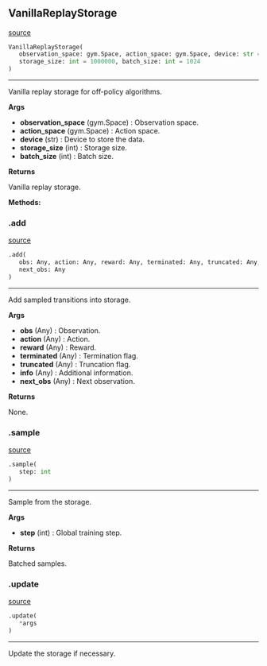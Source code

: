 #


## VanillaReplayStorage
[source](https://github.com/RLE-Foundation/rllte/blob/main/rllte/xploit/storage/vanilla_replay_storage.py/#L35)
```python 
VanillaReplayStorage(
   observation_space: gym.Space, action_space: gym.Space, device: str = 'cpu',
   storage_size: int = 1000000, batch_size: int = 1024
)
```


---
Vanilla replay storage for off-policy algorithms.


**Args**

* **observation_space** (gym.Space) : Observation space.
* **action_space** (gym.Space) : Action space.
* **device** (str) : Device to store the data.
* **storage_size** (int) : Storage size.
* **batch_size** (int) : Batch size.


**Returns**

Vanilla replay storage.


**Methods:**


### .add
[source](https://github.com/RLE-Foundation/rllte/blob/main/rllte/xploit/storage/vanilla_replay_storage.py/#L80)
```python
.add(
   obs: Any, action: Any, reward: Any, terminated: Any, truncated: Any, info: Any,
   next_obs: Any
)
```

---
Add sampled transitions into storage.


**Args**

* **obs** (Any) : Observation.
* **action** (Any) : Action.
* **reward** (Any) : Reward.
* **terminated** (Any) : Termination flag.
* **truncated** (Any) : Truncation flag.
* **info** (Any) : Additional information.
* **next_obs** (Any) : Next observation.


**Returns**

None.

### .sample
[source](https://github.com/RLE-Foundation/rllte/blob/main/rllte/xploit/storage/vanilla_replay_storage.py/#L115)
```python
.sample(
   step: int
)
```

---
Sample from the storage.


**Args**

* **step** (int) : Global training step.


**Returns**

Batched samples.

### .update
[source](https://github.com/RLE-Foundation/rllte/blob/main/rllte/xploit/storage/vanilla_replay_storage.py/#L140)
```python
.update(
   *args
)
```

---
Update the storage if necessary.
